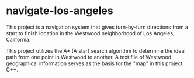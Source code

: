 # navigate-los-angeles
This project is a navigation system that gives turn-by-turn directions from a start to finish location in the Westwood neighborhood of Los Angeles, California.

This project utilizes the A* (A star) search algorithm to determine the ideal path from one point in Westwood to another. A text file of Westwood geographical information serves as the basis for the "map" in this project. C++.
